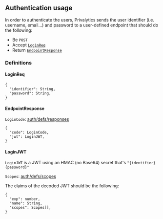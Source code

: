 ## Authentication usage

In order to authenticate the users, Privalytics sends the user identifier (i.e. username, email...) and password to a
user-defined endpoint that should do the following:
- Be `POST`
- Accept [`LoginReq`](#LoginReq)
- Return [`EndpointResponse`](#EndpointResponse)

### Definitions
#### LoginReq

```json5
{
  "identifier": String,
  "password": String,
}
```

#### EndpointResponse

`LoginCode`: [auth/defs/responses](/src/auth/defs/responses.rs)

```json5
{
  "code": LoginCode,
  "jwt": LoginJWT,
}
```

#### LoginJWT

`LoginJWT` is a JWT using an HMAC (no Base64) secret that's `"{identifier}{password}"`

`Scopes`: [auth/defs/scopes](/src/auth/defs/scopes.rs)

The claims of the decoded JWT should be the following:
```json5
{
  "exp": number,
  "name": String,
  "scopes": Scopes[],
}
```
